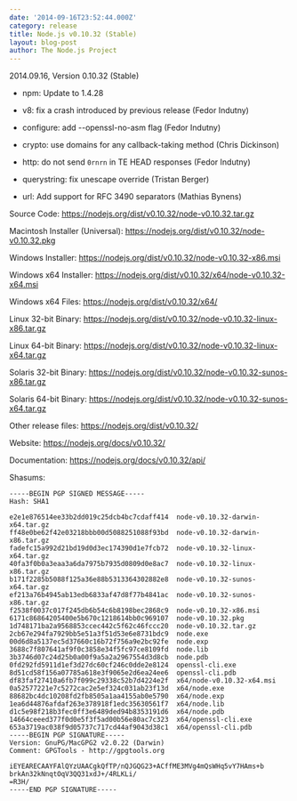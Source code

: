 ```yaml
---
date: '2014-09-16T23:52:44.000Z'
category: release
title: Node.js v0.10.32 (Stable)
layout: blog-post
author: The Node.js Project
---
```


2014.09.16, Version 0.10.32 (Stable)

- npm: Update to 1.4.28

- v8: fix a crash introduced by previous release (Fedor Indutny)

- configure: add --openssl-no-asm flag (Fedor Indutny)

- crypto: use domains for any callback-taking method (Chris Dickinson)

- http: do not send `0rnrn` in TE HEAD responses (Fedor Indutny)

- querystring: fix unescape override (Tristan Berger)

- url: Add support for RFC 3490 separators (Mathias Bynens)

Source Code: https://nodejs.org/dist/v0.10.32/node-v0.10.32.tar.gz

Macintosh Installer (Universal): https://nodejs.org/dist/v0.10.32/node-v0.10.32.pkg

Windows Installer: https://nodejs.org/dist/v0.10.32/node-v0.10.32-x86.msi

Windows x64 Installer: https://nodejs.org/dist/v0.10.32/x64/node-v0.10.32-x64.msi

Windows x64 Files: https://nodejs.org/dist/v0.10.32/x64/

Linux 32-bit Binary: https://nodejs.org/dist/v0.10.32/node-v0.10.32-linux-x86.tar.gz

Linux 64-bit Binary: https://nodejs.org/dist/v0.10.32/node-v0.10.32-linux-x64.tar.gz

Solaris 32-bit Binary: https://nodejs.org/dist/v0.10.32/node-v0.10.32-sunos-x86.tar.gz

Solaris 64-bit Binary: https://nodejs.org/dist/v0.10.32/node-v0.10.32-sunos-x64.tar.gz

Other release files: https://nodejs.org/dist/v0.10.32/

Website: https://nodejs.org/docs/v0.10.32/

Documentation: https://nodejs.org/docs/v0.10.32/api/

Shasums:

```
-----BEGIN PGP SIGNED MESSAGE-----
Hash: SHA1

e2e1e876514ee33b2dd019c25dcb4bc7cdaff414  node-v0.10.32-darwin-x64.tar.gz
ff48e0be62f42e03218bbb00d5088251088f93bd  node-v0.10.32-darwin-x86.tar.gz
fadefc15a992d21bd19d0d3ec174390d1e7fcb72  node-v0.10.32-linux-x64.tar.gz
40fa3f0b0a3eaa3a6da7975b7935d0809d0e8ac7  node-v0.10.32-linux-x86.tar.gz
b171f2285b5088f125a36e88b5313364302882e8  node-v0.10.32-sunos-x64.tar.gz
ef213a76b4945ab13edb6833af47d8f77b4841ac  node-v0.10.32-sunos-x86.tar.gz
f2538f0037c017f245db6b54c6b8198bec2868c9  node-v0.10.32-x86.msi
6171c86864205400e5b670c1218614bb0c969107  node-v0.10.32.pkg
1d748171ba2a9568853ccec442c5f62c46fccc20  node-v0.10.32.tar.gz
2cb67e294fa7929bb5e51a3f51d53e6e8731bdc9  node.exe
00d6d8a5137ec5d37660c16b72f756a9e2bc92fe  node.exp
3688c7f807641af9f0c3858e34f5fc97ce8109fd  node.lib
3b3746d07c24d25b0a00f9a5a2a2967554d3d8cb  node.pdb
0fd292fd5911d1ef3d27dc60cf246c0dde2e8124  openssl-cli.exe
8d51cd58f156a07785a618e3f9065e2d6ea24ee6  openssl-cli.pdb
df83faf27410a6fb7f099c29338c52b7d4224e2f  x64/node-v0.10.32-x64.msi
0a52577221e7c5272cac2e5ef324c031ab23f13d  x64/node.exe
88682bc4dc10208fd2fb8505a1aa4155ab0e5790  x64/node.exp
1ea6d44876afdaf263e378918f1edc35630561f7  x64/node.lib
d1c5e98f218b3fec0ff3e6489ded94b8353191d6  x64/node.pdb
14664ceeed377f0d0e5f3f5ad00b56e80ac7c323  x64/openssl-cli.exe
653a3719ac038f9d05737c717cd44af9043d38c1  x64/openssl-cli.pdb
-----BEGIN PGP SIGNATURE-----
Version: GnuPG/MacGPG2 v2.0.22 (Darwin)
Comment: GPGTools - http://gpgtools.org

iEYEARECAAYFAlQYzUAACgkQfTP/nQJGQG23+ACffME3MVg4mQsWHq5vY7HAms+b
brkAn32kNnqtOqV3QQ31xdJ+/4RLKLi/
=R3H/
-----END PGP SIGNATURE-----
```
